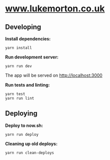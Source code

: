 # www.lukemorton.co.uk

## Developing

**Install dependencies:**

```
yarn install
```

**Run development server:**

```
yarn run dev
```

The app will be served on [http://localhost:3000](http://localhost:3000)

**Run tests and linting:**

```
yarn test
yarn run lint
```

## Deploying

**Deploy to now.sh:**

```
yarn run deploy
```

**Cleaning up old deploys:**

```
yarn run clean-deploys
```
